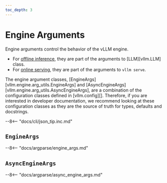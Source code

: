 ```yaml
---
toc_depth: 3
---
```


# Engine Arguments

Engine arguments control the behavior of the vLLM engine.

- For [offline inference](../serving/offline_inference.md), they are part of the arguments to [LLM][vllm.LLM] class.
- For [online serving](../serving/openai_compatible_server.md), they are part of the arguments to `vllm serve`.

The engine argument classes, [EngineArgs][vllm.engine.arg_utils.EngineArgs] and [AsyncEngineArgs][vllm.engine.arg_utils.AsyncEngineArgs], are a combination of the configuration classes defined in [vllm.config][]. Therefore, if you are interested in developer documentation, we recommend looking at these configuration classes as they are the source of truth for types, defaults and docstrings.

--8<-- "docs/cli/json_tip.inc.md"

## `EngineArgs`

--8<-- "docs/argparse/engine_args.md"

## `AsyncEngineArgs`

--8<-- "docs/argparse/async_engine_args.md"
